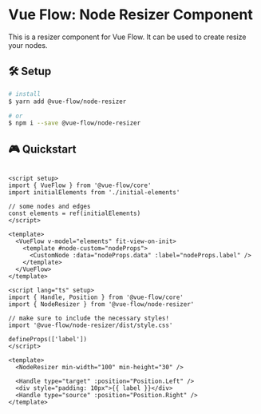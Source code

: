 # Vue Flow: Node Resizer Component

This is a resizer component for Vue Flow.
It can be used to create resize your nodes.

## 🛠 Setup

```bash
# install
$ yarn add @vue-flow/node-resizer

# or
$ npm i --save @vue-flow/node-resizer
```

## 🎮 Quickstart

```vue

<script setup>
import { VueFlow } from '@vue-flow/core'
import initialElements from './initial-elements'

// some nodes and edges
const elements = ref(initialElements)
</script>

<template>
  <VueFlow v-model="elements" fit-view-on-init>
    <template #node-custom="nodeProps">
      <CustomNode :data="nodeProps.data" :label="nodeProps.label" />
    </template>
  </VueFlow>
</template>
```

```vue
<script lang="ts" setup>
import { Handle, Position } from '@vue-flow/core'
import { NodeResizer } from '@vue-flow/node-resizer'

// make sure to include the necessary styles!
import '@vue-flow/node-resizer/dist/style.css'

defineProps(['label'])
</script>

<template>
  <NodeResizer min-width="100" min-height="30" />

  <Handle type="target" :position="Position.Left" />
  <div style="padding: 10px">{{ label }}</div>
  <Handle type="source" :position="Position.Right" />
</template>
```
